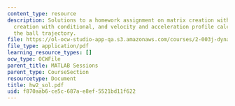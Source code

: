 ```yaml
---
content_type: resource
description: Solutions to a homework assignment on matrix creation with loop, matrix
  creation with conditional, and velocity and acceleration profile calculation from
  the ball trajectory.
file: https://ol-ocw-studio-app-qa.s3.amazonaws.com/courses/2-003j-dynamics-and-control-i-fall-2007/f870aab6ce5c687ae8ef5521bd11f622_hw2_sol.pdf
file_type: application/pdf
learning_resource_types: []
ocw_type: OCWFile
parent_title: MATLAB Sessions
parent_type: CourseSection
resourcetype: Document
title: hw2_sol.pdf
uid: f870aab6-ce5c-687a-e8ef-5521bd11f622
---
```

